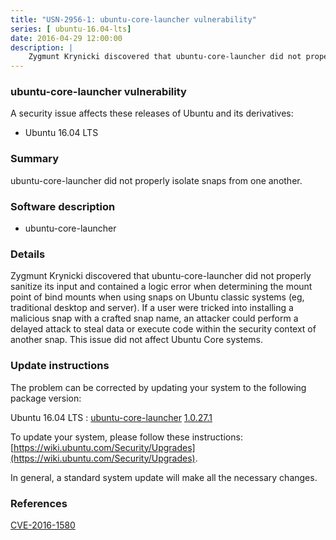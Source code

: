 ```yaml
---
title: "USN-2956-1: ubuntu-core-launcher vulnerability"
series: [ ubuntu-16.04-lts]
date: 2016-04-29 12:00:00
description: |
    Zygmunt Krynicki discovered that ubuntu-core-launcher did not properly sanitize its input and contained a logic error when determining the mount point of bind mounts when using snaps on Ubuntu classic systems (eg, traditional desktop and server). If a user were tricked into installing a malicious snap with a crafted snap name, an attacker could perform a delayed attack to steal data or execute code within the security context of another snap. This issue did not affect Ubuntu Core systems. 
--- 
```

 
### ubuntu-core-launcher vulnerability

A security issue affects these releases of Ubuntu and its derivatives:

* Ubuntu 16.04 LTS

### Summary

ubuntu-core-launcher did not properly isolate snaps from one another. 

### Software description

* ubuntu-core-launcher 

### Details

Zygmunt Krynicki discovered that ubuntu-core-launcher did not properly sanitize its input and contained a logic error when determining the mount point of bind mounts when using snaps on Ubuntu classic systems (eg, traditional desktop and server). If a user were tricked into installing a malicious snap with a crafted snap name, an attacker could perform a delayed attack to steal data or execute code within the security context of another snap. This issue did not affect Ubuntu Core systems. 

### Update instructions

The problem can be corrected by updating your system to the following package version:

Ubuntu 16.04 LTS
 : [ubuntu-core-launcher](https://launchpad.net/ubuntu/+source/ubuntu-core-launcher) <span> [1.0.27.1](https://launchpad.net/ubuntu/+source/ubuntu-core-launcher/1.0.27.1) </span> 

To update your system, please follow these instructions: [https://wiki.ubuntu.com/Security/Upgrades](https://wiki.ubuntu.com/Security/Upgrades).

In general, a standard system update will make all the necessary changes. 

### References

 [CVE-2016-1580](http://people.ubuntu.com/~ubuntu-security/cve/CVE-2016-1580)
 
